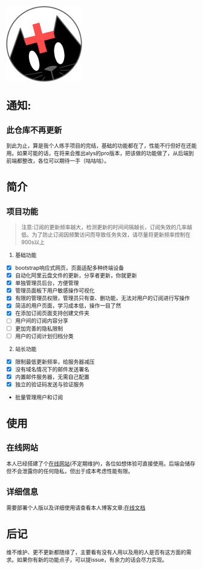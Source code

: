 <img src='https://github.com/Biubush/img/raw/main/webicon.png' width=200 height=200>

# 通知:
## 此仓库不再更新

到此为止，算是我个人练手项目的完结，基础的功能都在了，性能不行但好在还能用。如果可能的话，在将来会推出alys的pro版本，把该做的功能做了，从后端到前端都整改，各位可以期待一手（咕咕咕）。

# 简介

## 项目功能

> 注意:订阅的更新频率越大，检测更新的时间间隔越长，订阅失效的几率越低。为了防止订阅因频繁访问而导致任务失效，请尽量将更新频率控制在900s以上

1. 基础功能

- [x] bootstrap响应式网页，页面适配多种终端设备
- [x] 自动化阿里云盘文件的更新，分享者更新，你就更新
- [x] 单独管理员后台，方便管理
- [x] 管理员面板下用户敏感操作可视化
- [x] 有限的管理员权限，管理员只有查、删功能，无法对用户的订阅进行写操作
- [x] 简洁的用户页面，学习成本低，操作一目了然
- [x] 在添加订阅页面支持创建文件夹
- [ ] 用户间的订阅内容分享
- [ ] 更加完善的隐私限制
- [ ] 用户的订阅计划归档分类

2. 站长功能

- [x] 限制最低更新频率，给服务器减压
- [x] 没有域名情况下的邮件发送署名
- [x] 内置邮件服务器，无需自己配置
- [x] 独立的验证码发送与验证服务
- 批量管理用户和订阅

# 使用

## 在线网站

本人已经搭建了个[在线网站](https://alys.biubush.cn)(不定期维护)，各位如想体验可直接使用。后端会储存但不会泄露你的任何隐私，但出于成本考虑性能有限。

## 详细信息

需要部署个人版以及详细使用请查看本人博客文章:[在线文档](https://blog.biubush.cn/archives/alys)

# 后记

维不维护、更不更新都随缘了，主要看有没有人用以及用的人是否有这方面的需求。如果你有新的功能点子，可以提issue，有余力的话会尽力实现。
